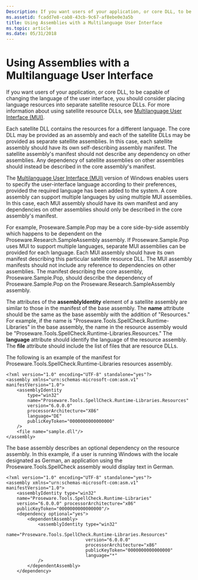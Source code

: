 ```yaml
---
Description: If you want users of your application, or core DLL, to be capable of changing the language of the user interface, you should consider placing language resources into separate satellite resource DLLs.
ms.assetid: fcadd7e8-cab8-43cb-9c67-af8ebe0e3a5b
title: Using Assemblies with a Multilanguage User Interface
ms.topic: article
ms.date: 05/31/2018
---
```


# Using Assemblies with a Multilanguage User Interface

If you want users of your application, or core DLL, to be capable of changing the language of the user interface, you should consider placing language resources into separate satellite resource DLLs. For more information about using satellite resource DLLs, see [Multilanguage User Interface (MUI)](/windows/desktop/Intl/multilingual-user-interface).

Each satellite DLL contains the resources for a different language. The core DLL may be provided as an assembly and each of the satellite DLLs may be provided as separate satellite assemblies. In this case, each satellite assembly should have its own self-describing assembly manifest. The satellite assembly's manifest should not describe any dependency on other assemblies. Any dependency of satellite assemblies on other assemblies should instead be described in the core assembly's manifest.

The [Multilanguage User Interface (MUI)](/windows/desktop/Intl/multilingual-user-interface) version of Windows enables users to specify the user-interface language according to their preferences, provided the required language has been added to the system. A core assembly can support multiple languages by using multiple MUI assemblies. In this case, each MUI assembly should have its own manifest and any dependencies on other assemblies should only be described in the core assembly's manifest.

For example, Proseware.Sample.Pop may be a core side-by-side assembly which happens to be dependent on the Proseware.Research.SampleAssembly assembly. If Proseware.Sample.Pop uses MUI to support multiple languages, separate MUI assemblies can be provided for each language. Each MUI assembly should have its own manifest describing this particular satellite resource DLL. The MUI assembly manifests should not include any reference to dependencies on other assemblies. The manifest describing the core assembly, Proseware.Sample.Pop, should describe the dependency of Proseware.Sample.Pop on the Proseware.Research.SampleAssembly assembly.

The attributes of the **assemblyIdentity** element of a satellite assembly are similar to those in the manifest of the base assembly. The **name** attribute should be the same as the base assembly with the addition of "Resources." For example, if the name is "Proseware.Tools.SpellCheck.Runtime-Libraries" in the base assembly, the name in the resource assembly would be "Proseware.Tools.SpellCheck.Runtime-Libraries.Resources." The **language** attribute should identify the language of the resource assembly. The **file** attribute should include the list of files that are resource DLLs.

The following is an example of the manifest for Proseware.Tools.SpellCheck.Runtime-Libraries resources assembly.

``` syntax
<?xml version="1.0" encoding="UTF-8" standalone="yes"?>
<assembly xmlns="urn:schemas-microsoft-com:asm.v1" manifestVersion="1.0">
    <assemblyIdentity
        type="win32"
        name="Proseware.Tools.SpellCheck.Runtime-Libraries.Resources"
        version="6.0.0.0"
        processorArchitecture="X86"
        language="DE"
        publicKeyToken="0000000000000000"
    />
    <file name="sample.dll"/>
</assembly>
```

The base assembly describes an optional dependency on the resource assembly. In this example, if a user is running Windows with the locale designated as German, an application using the Proseware.Tools.SpellCheck assembly would display text in German.

``` syntax
<?xml version="1.0" encoding="UTF-8" standalone="yes"?>
<assembly xmlns="urn:schemas-microsoft-com:asm.v1" manifestVersion="1.0">
    <assemblyIdentity type="win32" 
    name="Proseware.Tools.SpellCheck.Runtime-Libraries"
    version="6.0.0.0" processorArchitecture="x86"
    publicKeyToken="0000000000000000"/>
    <dependency optional="yes">
        <dependentAssembly>
            <assemblyIdentity type="win32" 
                              name="Proseware.Tools.SpellCheck.Runtime-Libraries.Resources" 
                              version="6.0.0.0" 
                              processorArchitecture="x86" 
                              publicKeyToken="0000000000000000" 
                              language="*"
            />
        </dependentAssembly>
    </dependency>
```

 

 